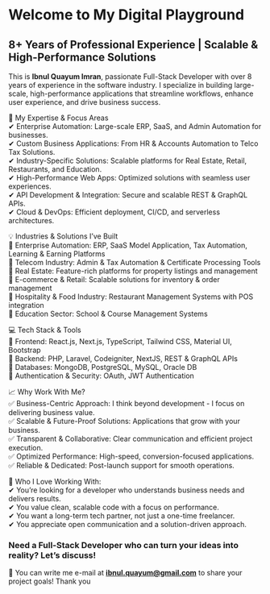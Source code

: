 # Welcome to My Digital Playground

## 8+ Years of Professional Experience | Scalable & High-Performance Solutions

This is **Ibnul Quayum Imran**, passionate Full-Stack Developer with over 8 years of experience in the software industry. I specialize in building large-scale, high-performance applications that streamline workflows, enhance user experience, and drive business success.

🔹 My Expertise & Focus Areas<br/>
✔ Enterprise Automation: Large-scale ERP, SaaS, and Admin Automation for businesses.<br/>
 ✔ Custom Business Applications: From HR & Accounts Automation to Telco Tax Solutions.<br/>
 ✔ Industry-Specific Solutions: Scalable platforms for Real Estate, Retail, Restaurants, and Education.<br/>
 ✔ High-Performance Web Apps: Optimized solutions with seamless user experiences.<br/>
 ✔ API Development & Integration: Secure and scalable REST & GraphQL APIs.<br/>
 ✔ Cloud & DevOps: Efficient deployment, CI/CD, and serverless architectures.

💡 Industries & Solutions I’ve Built<br/> 
🔹 Enterprise Automation: ERP, SaaS Model Application, Tax Automation, Learning & Earning Platforms<br/>
 🔹 Telecom Industry: Admin & Tax Automation & Certificate Processing Tools<br/>
 🔹 Real Estate: Feature-rich platforms for property listings and management<br/>
 🔹 E-commerce & Retail: Scalable solutions for inventory & order management<br/>
 🔹 Hospitality & Food Industry: Restaurant Management Systems with POS integration<br/>
 🔹 Education Sector: School & Course Management Systems

💻 Tech Stack & Tools<br/>
🔹 Frontend: React.js, Next.js, TypeScript, Tailwind CSS, Material UI, Bootstrap<br/>
 🔹 Backend: PHP, Laravel, Codeigniter, NextJS, REST & GraphQL APIs<br/>
 🔹 Databases: MongoDB, PostgreSQL, MySQL, Oracle DB<br/>
 🔹 Authentication & Security: OAuth, JWT Authentication

📈 Why Work With Me?<br/>
✅ Business-Centric Approach: I think beyond development - I focus on delivering business value.<br/>
 ✅ Scalable & Future-Proof Solutions: Applications that grow with your business.<br/>
 ✅ Transparent & Collaborative: Clear communication and efficient project execution.<br/>
 ✅ Optimized Performance: High-speed, conversion-focused applications.<br/>
 ✅ Reliable & Dedicated: Post-launch support for smooth operations.

🎯 Who I Love Working With:<br/>
✔ You’re looking for a developer who understands business needs and delivers results.<br/>
 ✔ You value clean, scalable code with a focus on performance.<br/>
 ✔ You want a long-term tech partner, not just a one-time freelancer.<br/>
 ✔ You appreciate open communication and a solution-driven approach.

### Need a Full-Stack Developer who can turn your ideas into reality? Let’s discuss!

📩 You can write me e-mail at **ibnul.quayum@gmail.com** to share your project goals!  Thank you
